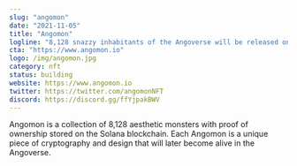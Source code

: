 ```yaml
---
slug: "angomon"
date: "2021-11-05"
title: "Angomon"
logline: "8,128 snazzy inhabitants of the Angoverse will be released on Solana "
cta: "https://www.angomon.io"
logo: /img/angomon.jpg
category: nft
status: building
website: https://www.angomon.io
twitter: https://twitter.com/angomonNFT
discord: https://discord.gg/ffYjpakBWV
---
```


Angomon is a collection of 8,128 aesthetic monsters with proof of ownership stored on the Solana blockchain. 
Each Angomon is a unique piece of cryptography and design that will later become alive in the Angoverse.
